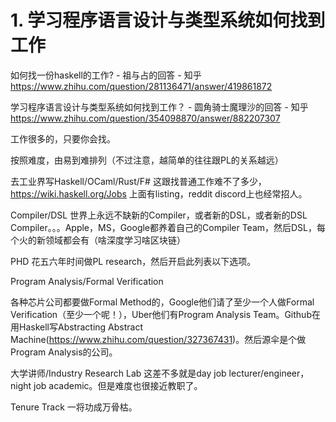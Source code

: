 




# 1. 学习程序语言设计与类型系统如何找到工作











如何找一份haskell的工作? - 祖与占的回答 - 知乎
https://www.zhihu.com/question/281136471/answer/419861872








学习程序语言设计与类型系统如何找到工作？ - 圆角骑士魔理沙的回答 - 知乎
https://www.zhihu.com/question/354098870/answer/882207307



工作很多的，只要你会找。

按照难度，由易到难排列（不过注意，越简单的往往跟PL的关系越远）

去工业界写Haskell/OCaml/Rust/F#
这跟找普通工作难不了多少，https://wiki.haskell.org/Jobs 上面有listing，reddit discord上也经常招人。

Compiler/DSL
世界上永远不缺新的Compiler，或者新的DSL，或者新的DSL Compiler。。。Apple，MS，Google都养着自己的Compiler Team，然后DSL，每个火的新领域都会有（啥深度学习啥区块链）

PHD
花五六年时间做PL research，然后开启此列表以下选项。

Program Analysis/Formal Verification

各种芯片公司都要做Formal Method的，Google他们请了至少一个人做Formal Verification（至少一个呢！），Uber他们有Program Analysis Team。Github在用Haskell写Abstracting Abstract Machine(https://www.zhihu.com/question/327367431)。然后源伞是个做Program Analysis的公司。

大学讲师/Industry Research Lab
这差不多就是day job lecturer/engineer，night job academic。但是难度也很接近教职了。

Tenure Track
一将功成万骨枯。
















